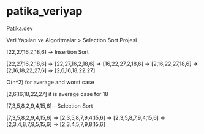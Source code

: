 # patika_veriyap
[Patika.dev](https://www.patika.dev/tr)

Veri Yapıları ve Algoritmalar > Selection Sort Projesi

[22,27,16,2,18,6] -> Insertion Sort

  [22,27,16,2,18,6] => [22,27,16,2,18,6] => [16,22,27,2,18,6] => [2,16,22,27,18,6] => [2,16,18,22,27,6] => [2,6,16,18,22,27]

O(n^2) for average and worst case

[2,6,16,18,22,27] it is average case for 18

[7,3,5,8,2,9,4,15,6] - Selection Sort

  [7,3,5,8,2,9,4,15,6] => [2,3,5,8,7,9,4,15,6] => [2,3,5,8,7,9,4,15,6] => [2,3,4,8,7,9,5,15,6] => [2,3,4,5,7,9,8,15,6] 


